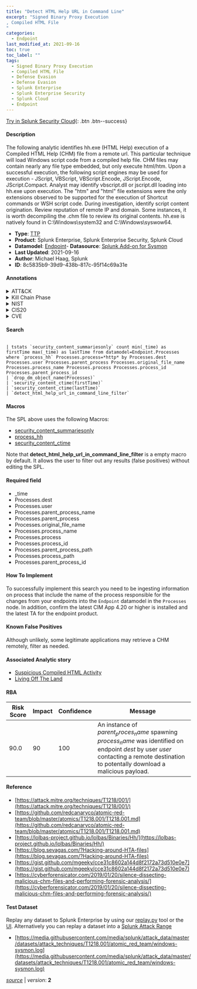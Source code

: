 ```yaml
---
title: "Detect HTML Help URL in Command Line"
excerpt: "Signed Binary Proxy Execution
, Compiled HTML File
"
categories:
  - Endpoint
last_modified_at: 2021-09-16
toc: true
toc_label: ""
tags:
  - Signed Binary Proxy Execution
  - Compiled HTML File
  - Defense Evasion
  - Defense Evasion
  - Splunk Enterprise
  - Splunk Enterprise Security
  - Splunk Cloud
  - Endpoint
---
```




[Try in Splunk Security Cloud](https://www.splunk.com/en_splunk_app_enrichmentus/cyber-security.html){: .btn .btn--success}

#### Description

The following analytic identifies hh.exe (HTML Help) execution of a Compiled HTML Help (CHM) file from a remote url. This particular technique will load Windows script code from a compiled help file. CHM files may  contain nearly any file type embedded, but only execute html/htm. Upon a successful execution, the following script engines may be used for execution - JScript, VBScript, VBScript.Encode, JScript.Encode, JScript.Compact. Analyst may identify vbscript.dll or jscript.dll loading into hh.exe upon execution. The "htm" and "html" file extensions were the only extensions observed to be supported for the execution of Shortcut commands or WSH script code. During investigation, identify script content origination. Review reputation of remote IP and domain. Some instances, it is worth decompiling the .chm file to review its original contents. hh.exe is natively found in C:\Windows\system32 and C:\Windows\syswow64.

- **Type**: [TTP](https://github.com/splunk/security_content/wiki/Detection-Analytic-Types)
- **Product**: Splunk Enterprise, Splunk Enterprise Security, Splunk Cloud
- **Datamodel**: [Endpoint](https://docs.splunk.com/Documentation/CIM/latest/User/Endpoint)- **Datasource**: [Splunk Add-on for Sysmon](https://splunkbase.splunk.com/app/5709)
- **Last Updated**: 2021-09-16
- **Author**: Michael Haag, Splunk
- **ID**: 8c5835b9-39d9-438b-817c-95f14c69a31e


#### Annotations

<details>
  <summary>ATT&CK</summary>

<div markdown="1">


| ID             | Technique        |  Tactic             |
| -------------- | ---------------- |-------------------- |
| [T1218](https://attack.mitre.org/techniques/T1218/) | Signed Binary Proxy Execution | Defense Evasion |

| [T1218.001](https://attack.mitre.org/techniques/T1218/001/) | Compiled HTML File | Defense Evasion |

</div>
</details>


<details>
  <summary>Kill Chain Phase</summary>

<div markdown="1">

* Actions on Objectives


</div>
</details>


<details>
  <summary>NIST</summary>

<div markdown="1">

* PR.PT
* DE.CM



</div>
</details>

<details>
  <summary>CIS20</summary>

<div markdown="1">

* CIS 8



</div>
</details>

<details>
  <summary>CVE</summary>

<div markdown="1">


</div>
</details>

#### Search

```

| tstats `security_content_summariesonly` count min(_time) as firstTime max(_time) as lastTime from datamodel=Endpoint.Processes where `process_hh` Processes.process=*http* by Processes.dest Processes.user Processes.parent_process Processes.original_file_name Processes.process_name Processes.process Processes.process_id Processes.parent_process_id 
| `drop_dm_object_name(Processes)` 
| `security_content_ctime(firstTime)` 
| `security_content_ctime(lastTime)` 
| `detect_html_help_url_in_command_line_filter`
```

#### Macros
The SPL above uses the following Macros:
* [security_content_summariesonly](https://github.com/splunk/security_content/blob/develop/macros/security_content_summariesonly.yml)
* [process_hh](https://github.com/splunk/security_content/blob/develop/macros/process_hh.yml)
* [security_content_ctime](https://github.com/splunk/security_content/blob/develop/macros/security_content_ctime.yml)

Note that **detect_html_help_url_in_command_line_filter** is a empty macro by default. It allows the user to filter out any results (false positives) without editing the SPL.

#### Required field
* _time
* Processes.dest
* Processes.user
* Processes.parent_process_name
* Processes.parent_process
* Processes.original_file_name
* Processes.process_name
* Processes.process
* Processes.process_id
* Processes.parent_process_path
* Processes.process_path
* Processes.parent_process_id


#### How To Implement
To successfully implement this search you need to be ingesting information on process that include the name of the process responsible for the changes from your endpoints into the `Endpoint` datamodel in the `Processes` node. In addition, confirm the latest CIM App 4.20 or higher is installed and the latest TA for the endpoint product.

#### Known False Positives
Although unlikely, some legitimate applications may retrieve a CHM remotely, filter as needed.

#### Associated Analytic story
* [Suspicious Compiled HTML Activity](/stories/suspicious_compiled_html_activity)
* [Living Off The Land](/stories/living_off_the_land)




#### RBA

| Risk Score  | Impact      | Confidence   | Message      |
| ----------- | ----------- |--------------|--------------|
| 90.0 | 90 | 100 | An instance of $parent_proces_name$ spawning $process_name$ was identified on endpoint $dest$ by user $user$ contacting a remote destination to potentally download a malicious payload. |


#### Reference

* [https://attack.mitre.org/techniques/T1218/001/](https://attack.mitre.org/techniques/T1218/001/)
* [https://github.com/redcanaryco/atomic-red-team/blob/master/atomics/T1218.001/T1218.001.md](https://github.com/redcanaryco/atomic-red-team/blob/master/atomics/T1218.001/T1218.001.md)
* [https://lolbas-project.github.io/lolbas/Binaries/Hh/](https://lolbas-project.github.io/lolbas/Binaries/Hh/)
* [https://blog.sevagas.com/?Hacking-around-HTA-files](https://blog.sevagas.com/?Hacking-around-HTA-files)
* [https://gist.github.com/mgeeky/cce31c8602a144d8f2172a73d510e0e7](https://gist.github.com/mgeeky/cce31c8602a144d8f2172a73d510e0e7)
* [https://cyberforensicator.com/2019/01/20/silence-dissecting-malicious-chm-files-and-performing-forensic-analysis/](https://cyberforensicator.com/2019/01/20/silence-dissecting-malicious-chm-files-and-performing-forensic-analysis/)



#### Test Dataset
Replay any dataset to Splunk Enterprise by using our [replay.py](https://github.com/splunk/attack_data#using-replaypy) tool or the [UI](https://github.com/splunk/attack_data#using-ui).
Alternatively you can replay a dataset into a [Splunk Attack Range](https://github.com/splunk/attack_range#replay-dumps-into-attack-range-splunk-server)


* [https://media.githubusercontent.com/media/splunk/attack_data/master/datasets/attack_techniques/T1218.001/atomic_red_team/windows-sysmon.log](https://media.githubusercontent.com/media/splunk/attack_data/master/datasets/attack_techniques/T1218.001/atomic_red_team/windows-sysmon.log)



[*source*](https://github.com/splunk/security_content/tree/develop/detections/endpoint/detect_html_help_url_in_command_line.yml) \| *version*: **2**